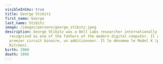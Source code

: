 ```yaml
---
visibleInCms: true
title: George Stibitz
first_name: George
last_name: Stibitz
image: /images/persons/george_stibitz.jpeg
description: George Stibitz was a Bell Labs researcher internationally
  recognized as one of the fathers of the modern digital computer. Il conçoit le
  premier circuit binaire, un additionneur. Il le dénomme le Model K (pour
  Kitchen).
birth: 1904
death: 1995
---
```

